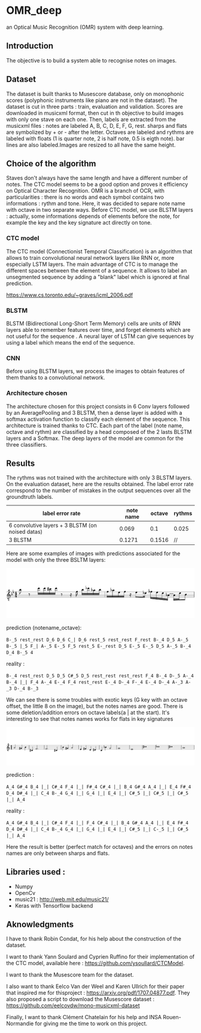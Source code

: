 # OMR_deep
an Optical Music Recognition (OMR) system with deep learning.

## Introduction
The objective is to build a system able to recognise notes on images.

## Dataset
The dataset is built thanks to Musescore database, only on monophonic scores (polyphonic instruments like piano are not in the dataset). The dataset is cut in three parts : train, evaluation and validation.
Scores are downloaded in musicxml format, then cut in th objective to build images with only one stave on each one.
Then, labels are extracted from the musicxml files : notes are labeled A, B, C, D, E, F, G, rest. sharps and flats are symbolized by + or - after the letter. Octaves are labeled and rythms are labeled with floats (1 is quarter note, 2 is half note, 0.5 is eigth note). bar lines are also labeled.Images are resized to all have the same height.

## Choice of the algorithm
Staves don't always have the same length and have a different number of notes. The CTC model seems to be a good option and proves it efficiency on Optical Character Recognition. OMR is a branch of OCR, with particularities : there is no words and each symbol contains two informations : rythm and tone. Here, it was decided to separe note name with octave in two separate ways. Before CTC model, we use BLSTM layers : actually, some informations depends of elements before the note, for example the key and the key signature act directly on tone.

### CTC model
The CTC model (Connectionist Temporal Classification) is an algorithm that allows to train convolutional neural network layers like RNN or, more especially LSTM layers. The main advantage of CTC is to manage the different spaces between the element of a sequence.
It allows to label an unsegmented sequence by adding a "blank" label which is ignored at final prediction.

<https://www.cs.toronto.edu/~graves/icml_2006.pdf>

### BLSTM
BLSTM (Bidirectional Long-Short Term Memory) cells are units of RNN layers able to remember features over time, and forget elements which are not useful for the sequence . A neural layer of LSTM can give sequences by using a label which means the end of the sequence.

### CNN
Before using BLSTM layers, we process the images to obtain features of them thanks to a convolutional network.

### Architecture chosen
The architecture chosen for this project consists in 6 Conv layers followed by an AveragePooling and 3 BLSTM, then a dense layer is added with a softmax activation function to classify each element of the sequence. This architecture is trained thanks to CTC.
Each part of the label (note name, octave and rythm) are classified by a head composed of the 2 lasts BLSTM layers and a Softmax. The deep layers of the model are common for the three classifiers.


## Results
The rythms was not trained with the architecture with only 3 BLSTM layers. 
On the evaluation dataset, here are the results obtained. The label error rate correspond to the number of mistakes in the output sequences over all the groundtruth labels.

|label error rate  | note name | octave | rythms|
| ------ | ------ | ------ | ------ |
|6 convolutive layers + 3 BLSTM (on noised datas) | 0.069 | 0.1 | 0.025|
|3 BLSTM  | 0.1271 | 0.1516 | //|


Here are some examples of images with predictions associated for the model with only the three BSLTM layers:

![image 1](https://github.com/GaetanBaert/OMR_deep/blob/master/images/100508_0.png)


prediction (notename_octave):

 ` B-_5 rest_rest D_6 D_6 C_| D_6 rest_5 rest_rest F_rest B-_4 D_5 A-_5 B-_5 |_5 F_| A-_5 E-_5 F_5 rest_5 E-_rest D_5 E-_5 E-_5 D_5 A-_5 B-_4 D_4 B-_5 4 `


reality :

` B-_4 rest_rest D_5 D_5 C#_5 D_5 rest_rest rest_rest F_4 B-_4 D-_5 A-_4 B-_4 |_| F_4 A-_4 E-_4 F_4 rest_rest E-_4 D-_4 F-_4 E-_4 D-_4 A-_3 A-_3 D-_4 B-_3 `

We can see there is some troubles with exotic keys (G key with an octave offset, the little 8 on the image), but the notes names are good. There is some deletion/addition errors on octave labels(a | at the start). It's interesting to see that notes names works for flats in key signatures

![image 1](https://github.com/GaetanBaert/OMR_deep/blob/master/images/101334_1.png)


prediction :

`A_4 G#_4 B_4 |_| C#_4 F_4 |_| F#_4 C#_4 |_| B_4 G#_4 A_4 |_| E_4 F#_4 D_4 D#_4 |_| C_4 B-_4 G_4 |_| G_4 |_| E_4 |_| C#_5 |_| C#_5 |_| C#_5 |_| A_4 `


reality :

`A_4 G#_4 B_4 |_| C#_4 F_4 |_| F_4 C#_4 |_| B_4 G#_4 A_4 |_| E_4 F#_4 D_4 D#_4 |_| C_4 B-_4 G_4 |_| G_4 |_| E_4 |_| C#_5 |_| C-_5 |_| C#_5 |_| A_4 `

Here the result is better (perfect match for octaves) and the errors on notes names are only between sharps and flats.






## Libraries used :
+ Numpy
+ OpenCv
+ music21 : <http://web.mit.edu/music21/>
+ Keras with Tensorflow backend

## Aknowledgments
I have to thank Robin Condat, for his help about the construction of the dataset.

I want to thank Yann Soulard and Cyprien Ruffino for their implementation of the CTC model, available here : <https://github.com/ysoullard/CTCModel>.

I want to thank the Musescore team for the dataset.

I also want to thank Eelco Van der Weel and Karen Ullrich for their paper that inspired me for thisproject : <https://arxiv.org/pdf/1707.04877.pdf>. They also proposed a script to download the Musescore dataset : <https://github.com/eelcovdw/mono-musicxml-dataset>

Finally, I want to thank Clément Chatelain for his help and INSA Rouen-Normandie for giving me the time to work on this project.
